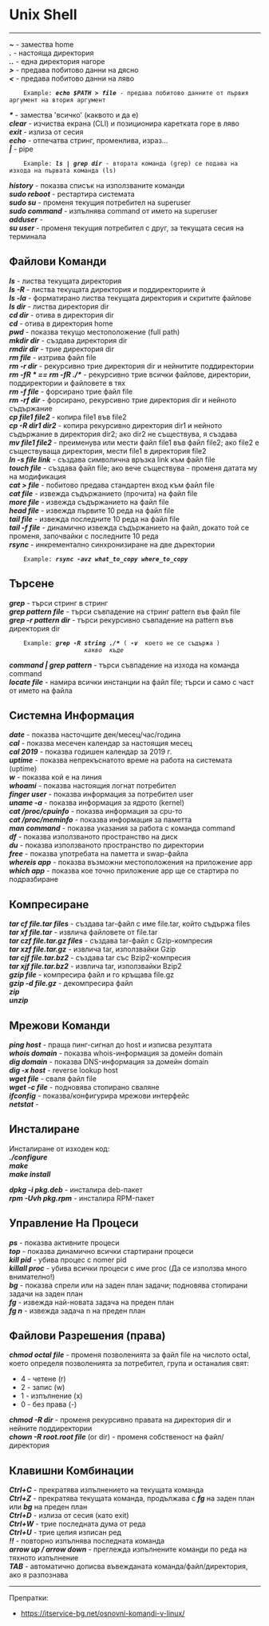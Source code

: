 # Unix Shell
-----------------------------------------------  

**_~_** - замества home  
**_._** - настояща директория  
**_.._** - една директория нагоре  
**_>_**  - предава побитово данни на дясно  
**_<_**  - предава побитово данни на ляво  
<pre><code>    Example: <b><i>echo $PATH > file</i></b> - предава побитово данните от първия аргумент на втория аргумент  </code></pre> 
**_*_** - замества 'всичко' (каквото и да е)  
**_clear_** - изчиства екрана (CLI) и позиционира каретката горе в ляво  
**_exit_** - излиза от сесия  
**_echo_** - отпечатва стринг, променлива, израз...  
**_|_** - pipe  
<pre><code>    Example: <b><i>ls | grep dir</i></b> - втората команда (grep) се подава на изхода на първата команда (ls)</code></pre>
**_history_** - показва списък на използваните команди  
**_sudo reboot_** - рестартира системата  
**_sudo su_** - променя текущия потребител на superuser  
**_sudo command_** - изпълнява command от името на superuser  
**_adduser_** -  
**_su user_** - променя текущия потребител с друг, за текущата сесия на терминала  

## Файлови Команди  
**_ls_** - листва текущата директория  
**_ls -R_** - листва текущата директория и поддиректориите ѝ  
**_ls -la_** - форматирано листва текущата директория и скритите файлове  
**_ls dir_** - листва директория dir  
**_cd dir_** - отива в директория dir  
**_cd_** - отива в директория home  
**_pwd_** - показва текущо местоположение (full path)  
**_mkdir dir_** - създава директория dir  
**_rmdir dir_** - трие директория dir  
**_rm file_** - изтрива файл file  
**_rm -r dir_** - рекурсивно трие директория dir и нейнитите поддиректории    
**_rm -fR *  ==  rm -fR ./*_** - рекурсивно трие всички файлове, директории, поддиректории и файловете в тях  
**_rm -f file_** - форсирано трие файл file  
**_rm -rf dir_** - форсирано, рекурсивно трие директория dir и нейното съдържание  
**_cp file1 file2_** - копира file1 във file2  
**_cp -R dir1 dir2_** - копира рекурсивно директория dir1 и нейното съдържание в директория dir2; ако dir2 не съществува, я създава  
**_mv file1 file2_** - преименува или мести файл file1 във файл file2; ако file2 е съществуваща директория, мести file1 в директория file2  
**_ln -s file link_** - създава символична връзка link към файл file  
**_touch file_** - създава файл file; ако вече съществува - променя датата му на модификация    
**_cat > file_** - побитово предава стандартен вход към файл file  
**_cat file_** - извежда съдържанието (прочита) на файл file  
**_more file_** - извежда съдържанието на файл file  
**_head file_** - извежда първите 10 реда на файл file  
**_tail file_** - извежда последните 10 реда на файл file  
**_tail -f file_** - динамично извежда съдържанието на файл, докато той се променя, започвайки с последните 10 реда  
**_rsync_** - инкрементално синхронизиране на две дъректории  
<pre><code>    Example: <b><i>rsync -avz what_to_copy where_to_copy</i></b></code></pre>

## Търсене   
**_grep_** - търси стринг в стринг  
**_grep pattern file_** - търси съвпадение на стринг pattern във файл file  
**_grep -r pattern dir_** - търси рекурсивно съвпадение на pattern във директория dir  
<pre><code>    Example: <b><i>grep -R string ./*</i></b> ( <b><i>-v</i></b>  което не се съдържа )
                     <i>какво  къде</i></code></pre>
**_command | grep pattern_** - търси съвпадение на изхода на команда command  
**_locate file_** - намира всички инстанции на файл file; търси и само с част от името на файла  

## Системна Информация
**_date_** - показва насточщите ден/месец/час/година  
**_cal_** - показва месечен календар за настоящия месец  
**_cal 2019_** - показва годишен календар за 2019 г.  
**_uptime_** - показва непрекъснатото време на работа на системата (uptime)  
**_w_** - показва кой е на линия  
**_whoami_** - показва настоящия логнат потребител  
**_finger user_** - показва информация за потребител user  
**_uname -a_** - показва информация за ядрото (kernel)  
**_cat /proc/cpuinfo_** - показва информация за cpu-то  
**_cat /proc/meminfo_** - показва информация за паметта  
**_man command_** - показва указания за работа с команда command  
**_df_** - показва използваното пространство на диск  
**_du_** - показва използваното пространство по директории  
**_free_** - показва употребата на паметта и swap-файла  
**_whereis app_** - показва възможни местоположения на приложение app  
**_which app_** - показва кое точно приложение app ще се стартира по подразбиране  

## Компресиране
**_tar cf file.tar files_** - създава tar-файл с име file.tar, който съдържа files  
**_tar xf file.tar_** - извлича файловете от file.tar  
**_tar czf file.tar.gz files_** - създава tar-файл с Gzip-компресия  
**_tar xzf file.tar.gz_** - извлича tar, използвайки Gzip  
**_tar cjf file.tar.bz2_** - създава tar със Bzip2-компресия  
**_tar xjf file.tar.bz2_** - извлича tar, използвайки Bzip2  
**_gzip file_** - компресира файл и го кръщава file.gz  
**_gzip -d file.gz_** - декомпресира файл  
**_zip_**  
**_unzip_**  

## Мрежови Команди
**_ping host_** - праща пинг-сигнал до host и изписва резултата  
**_whois domain_** - показва whois-информация за домейн domain  
**_dig domain_** - показва DNS-информация за домейн domain  
**_dig -x host_** - reverse lookup host  
**_wget file_** - сваля файл file  
**_wget -c file_** - подновява стопирано сваляне  
**_ifconfig_** - показва/конфигурира мрежови интерфейс  
**_netstat_** -  

## Инсталиране
Инсталиране от изходен код:  
**_./configure_**  
**_make_**  
**_make install_**  

**_dpkg -i pkg.deb_** - инсталира deb-пакет  
**_rpm -Uvh pkg.rpm_** - инсталира RPM-пакет  

## Управление На Процеси
**_ps_** - показва активните процеси  
**_top_** - показва динамично всички стартирани процеси  
**_kill pid_** - убива процес с nomer pid  
**_killall proc_** - убива всички процеси с име proc (Да се използва много внимателно!)  
**_bg_** - показва спрели или на заден план задачи; подновява стопирани задачи на заден план  
**_fg_** - извежда най-новата задача на преден план  
**_fg n_** - извежда задача n на преден план  

## Файлови Разрешения (права)
**_chmod octal file_** - променя позволенията за файл file на числото octal, което определя позволенията за потребител, група и останалия свят:  
- 4 - четене (r)  
- 2 - запис (w)  
- 1 - изпълнение (x)  
- 0 - без права (-)  

**_chmod -R dir_** - променя рекурсивно правата на директория dir и нейните поддиректории  
**_chown -R root.root file_** (or dir) - променя собственост на файл/директория  

## Клавишни Комбинации
**_Ctrl+C_** - прекратява изпълнението на текущата команда  
**_Ctrl+Z_** - прекратява текущата команда, продължава с **_fg_** на заден план или **_bg_** на преден план  
**_Ctrl+D_** - излиза от сесия (като exit)  
**_Ctrl+W_** - трие последната дума от реда  
**_Ctrl+U_** - трие целия изписан ред    
**_!!_** - повторно изпълнява последната команда  
**_arrow up / arrow down_** - преглежда изпълнените команди по реда на тяхното изпълнение  
**_TAB_** - автоматично дописва въвежданата команда/файл/директория, ако я разпознава  

--------------------------------------
Препратки:  
- https://itservice-bg.net/osnovni-komandi-v-linux/  
